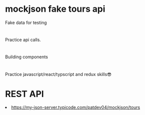 # mockjson fake tours api
Fake data for testing
#
Practice api calls.
#
Building components
#
Practice javascript/react/typscript and redux skills😎

# REST API

<li><a href='https://my-json-server.typicode.com/patdev04/mockjson/tours'>https://my-json-server.typicode.com/patdev04/mockjson/tours</a></li>
